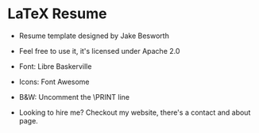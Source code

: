 # LaTeX Resume

* Resume template designed by Jake Besworth
* Feel free to use it, it's licensed under Apache 2.0

* Font: Libre Baskerville
* Icons: Font Awesome
* B&W: Uncomment the \PRINT line
* Looking to hire me? Checkout my website, there's a contact and about page.
